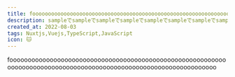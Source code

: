 ```yaml
---
title: foooooooooooooooooooooooooooooooooooooooooooooooooooooooooooooooooooooooooooooooooooooooooooooooooooooooooooooooooooo!
description: sampleでsampleでsampleでsampleでsampleでsampleでsampleでsampleでsampleでsample
created_at: 2022-08-03
tags: Nuxtjs,Vuejs,TypeScript,JavaScript
icon: 🐱
---
```


foooooooooooooooooooooooooooooooooooooooooooooooooooooooooooooooooooooooooooooooooooooooooooooooooooooooooooooooooooo
